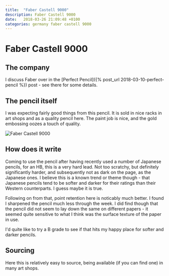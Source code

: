 ```yaml
---
title:  "Faber Castell 9000"
description: Faber Castell 9000
date:   2018-03-26 21:09:48 +0100
categories: germany faber castell 9000
---
```


# Faber Castell 9000

## The company

I discuss Faber over in the [Perfect Pencil]({% post_url 2018-03-10-perfect-pencil %})
post - see there for some details.

## The pencil itself

I was expecting fairly good things from this pencil. It is sold in nice racks in art
shops and as a quality pencil here. The paint job is nice, and the gold embossing
oozes a touch of quality.

![Faber Castell 9000]({{site.url}}/images/castell_9000.jpg)

## How does it write

Coming to use the pencil after having recently used a number of Japanese pencils,
for an HB, this is a very hard lead. Not too scratchy, but definitely significantly
harder, and subsequently not as dark on the page, as the Japanese ones. I believe this
is a known trend or theme though - that Japanese pencils tend to be softer and darker
for their ratings than their Western counterparts. I guess maybe it is true.

Following on from that, point retention here is noticably much better. I found I
sharpened the pencil much less through the week. I did find though that the pencil did
not seem to lay down the same on different papers - it seemed quite sensitive to what I
think was the surface texture of the paper in use.

I'd quite like to try a B grade to see if that hits my happy place for softer and darker
pencils.

## Sourcing

Here this is relatively easy to source, being available (if you can find one) in many
art shops.

